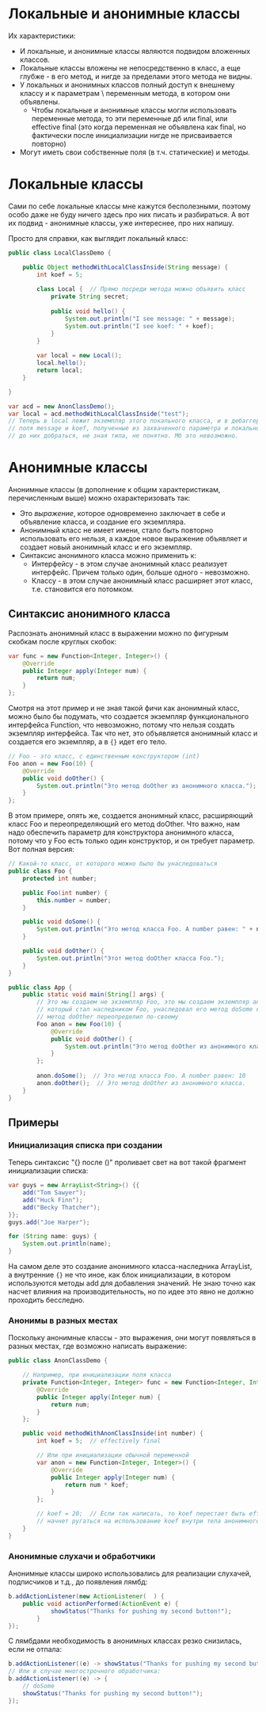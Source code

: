 # Локальные и анонимные классы

Их характеристики:

* И локальные, и анонимные классы являются подвидом вложенных классов.
* Локальные классы вложены не непосредственно в класс, а еще глубже - в его метод, и нигде за пределами этого метода не видны.
* У локальных и анонимных классов полный доступ к внешнему классу и к параметрам \ переменным метода, в котором они объявлены.
  * Чтобы локальные и анонимные классы могли использовать переменные метода, то эти переменные дб или final, или effective final (это когда переменная не объявлена как final, но фактически после инициализации нигде не присваивается повторно)
* Могут иметь свои собственные поля (в т.ч. статические) и методы.

# Локальные классы

Сами по себе локальные классы мне кажутся бесполезными, поэтому особо даже не буду ничего здесь про них писать и разбираться. А вот их подвид - анонимные классы, уже интереснее, про них напишу.

Просто для справки, как выглядит локальный класс:

```java
public class LocalClassDemo {

    public Object methodWithLocalClassInside(String message) {
        int koef = 5;
        
        class Local {  // Прямо посреди метода можно объявить класс
            private String secret;
            
            public void hello() {
                System.out.println("I see message: " + message);
                System.out.println("I see koef: " + koef);
            }
        }
        
        var local = new Local();
        local.hello();
        return local;
    }

}

var acd = new AnonClassDemo();
var local = acd.methodWithLocalClassInside("test");
// Теперь в local лежит экземпляр этого локального класса, и в дебаггере видно, что там есть
// поля message и koef, полученные из захваченного параметра и локальной переменной. Но как
// до них добраться, не зная типа, не понятно. Мб это невозможно.
```

# Анонимные классы

Анонимные классы (в дополнение к общим характеристикам, перечисленным выше) можно охарактеризовать так:

* Это *выражение*, которое одновременно заключает в себе и объявление класса, и создание его экземпляра.
* Анонимный класс не имеет имени, стало быть повторно использовать его нельзя, а каждое новое выражение объявляет и создает новый анонимный класс и его экземпляр.
* Синтаксис анонимного класса можно применить к:
  * Интерфейсу - в этом случае анонимный класс реализует интерфейс. Причем только один, больше одного - невозможно.
  * Классу - в этом случае анонимный класс расширяет этот класс, т.е. становится его потомком.

## Синтаксис анонимного класса

Распознать анонимный класс в выражении можно по фигурным скобкам после круглых скобок:

```java
var func = new Function<Integer, Integer>() {
    @Override
    public Integer apply(Integer num) {
        return num;
    }
};
```

Смотря на этот пример и не зная такой фичи как анонимный класс, можно было бы подумать, что создается экземпляр функционального интерфейса Function, что невозможно, потому что нельзя создать экземпляр интерфейса. Так что нет, это объявляется анонимный класс и создается его экземпляр, а в `{}` идет его тело.

```java
// Foo - это класс, с единственным конструктором (int)
Foo anon = new Foo(10) {
    @Override
    public void doOther() {
        System.out.println("Это метод doOther из анонимного класса.");
    }
};
```

В этом примере, опять же, создается анонимный класс, расширяющий класс Foo и переопределяющий его метод doOther. Что важно, нам надо обеспечить параметр для конструктора анонимного класса, потому что у Foo есть только один конструктор, и он требует параметр. Вот полная версия:

```java
// Какой-то класс, от которого можно было бы унаследоваться
public class Foo {
    protected int number;

    public Foo(int number) {
        this.number = number;
    }

    public void doSome() {
        System.out.println("Это метод класса Foo. А number равен: " + number);
    }

    public void doOther() {
        System.out.println("Этот метод doOther класса Foo.");
    }
}
```

```java
public class App {
    public static void main(String[] args) {
        // Это мы создаем не экземпляр Foo, это мы создаем экземпляр анонимного класса,
        // который стал наследником Foo, унаследовал его метод doSome как есть, а
        // метод doOther переопределил по-своему
        Foo anon = new Foo(10) {
            @Override
            public void doOther() {
                System.out.println("Это метод doOther из анонимного класса.");
            }
        };
        
        anon.doSome();  // Это метод класса Foo. А number равен: 10
        anon.doOther();  // Это метод doOther из анонимного класса.
    }
}
```

## Примеры

### Инициализация списка при создании

Теперь синтаксис "{} после ()" проливает свет на вот такой фрагмент инициализации списка:

```java
var guys = new ArrayList<String>() {{
    add("Tom Sawyer");
    add("Huck Finn");
    add("Becky Thatcher");
}};
guys.add("Joe Harper");

for (String name: guys) {
    System.out.println(name);
}
```

На самом деле это создание анонимного класса-наследника ArrayList, а внутренние `{}` не что иное, как блок инициализации, в котором используются методы add для добавления значений. Не знаю точно как насчет влияния на производительность, но по идее это явно не должно проходить бесследно.

### Анонимы в разных местах

Поскольку анонимные классы - это выражения, они могут появляться в разных местах, где возможно написать выражение:

```java
public class AnonClassDemo {

    // Например, при инициализации поля класса
    private Function<Integer, Integer> func = new Function<Integer, Integer>() {
        @Override
        public Integer apply(Integer num) {
            return num;
        }
    };

    public void methodWithAnonClassInside(int number) {
        int koef = 5;  // effectively final

        // Или при инициализации обычной переменной
        var anon = new Function<Integer, Integer>() {
            @Override
            public Integer apply(Integer num) {
                return num * koef;
            }
        };

        // koef = 20;  // Если так написать, то koef перестает быть effectively final и компилятор
        // начнет ругаться на использование koef внутри тела анонимного класса
    }
}
```

### Анонимные слухачи и обработчики

Анонимные классы широко использовались для реализации слухачей, подписчиков и т.д., до появления лямбд:

```java
b.addActionListener(new ActionListener(  ) {
    public void actionPerformed(ActionEvent e) {
            showStatus("Thanks for pushing my second button!");
        }
});
```

С лямбдами необходимость в анонимных классах резко снизилась, если не отпала:

```java
b.addActionListener((e) -> showStatus("Thanks for pushing my second button!"));
// Или в случае многострочного обработчика:
b.addActionListener((e) -> {
    // doSome
    showStatus("Thanks for pushing my second button!");
});
```





